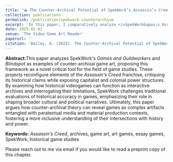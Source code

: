 ```yaml
---
title: "⛪ The Counter-Archival Potential of SpekWork’s Assassin’s Creed Art History (forthcoming)"
collection: publications
permalink: /publication/spekwork-counterarchive
excerpt: 'In this paper, I comparatively analyze <i>SpekWork&apos;s Assassin&apos;s Creed Art History</i> series of essayistic art games through the lens of historical game studies scholarship on interactive archives. I also work to introduce the theory of counter-archival art as a useful tool for the field of game studies to use when examining historically-focused art games and game art.'
date: 2025-02-01
venue: 'The Video Game Art Reader'
paperurl: ''
citation: 'Bailey, A. (2025). The Counter-Archival Potential of SpekWork’s <i>Assassin’s Creed Art History</i>. In <i>The Video Game Art Reader Volume 5</i>, the VGA Gallery and Amherst College Press.'
---
```


<b>Abstract:</b>This paper analyzes SpekWork's <i>Games and Guildworkers</i> and <i>Blindspot</i> as examples of counter-archival game art, proposing this framework as a novel critical tool for the field of game studies. These projects reconfigure elements of the <i>Assassin's Creed</i> franchise, critiquing its historical claims while exposing capitalist and colonial power structures. By examining how historical videogames can function as interactive archives and interrogating their limitations, SpekWork challenges traditional evaluations of historical accuracy in games, emphasizing their role in shaping broader cultural and political narratives. Ultimately, this paper argues how counter-archival theory can reveal games as complex artifacts entangled with paratextual media and material production contexts, fostering a more inclusive understanding of their intersections with history and power.

<b>Keywords:</b> <i>Assassin's Creed</i>, archives, game art, art games, essay games, SpekWork, historical game studies

Please reach out to me via email if you would like to read a preprint copy of this chapter.
